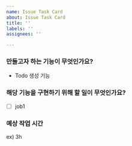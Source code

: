 ```yaml
---
name: Issue Task Card
about: Issue Task Card
title: ''
labels: ''
assignees: ''

---
```


### 만들고자 하는 기능이 무엇인가요?
- Todo 생성 기능

### 해당 기능을 구현하기 위해 할 일이 무엇인가요?
- [ ] job1


### 예상 작업 시간
ex) 3h
